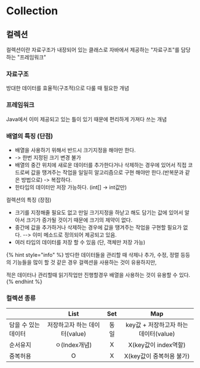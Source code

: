 # Collection

## 컬렉션

컬렉션이란 자료구조가 내장되어 있는 클래스로 자바에서 제공하는 "자료구조"를 담당하는 "프레임워크"

### 자료구조

방대한 데이터를 효율적\(구조적\)으로 다룰 때 필요한 개념

### 프레임워크

Java에서 이미 제공되고 있는 틀이 있기 때문에 편리하게 가져다 쓰는 개념

### 배열의 특징 \(단점\)

* 배열을 사용하기 위해서 반드시 크기지정을 해야만 한다.
*   -&gt; 한번 지정된 크기 변경 불가
* 배열의 중간 위치에 새로운 데이터를 추가한다거나 삭제하는 경우에 있어서 직접 코드로써 값을 땡겨주는 작업을 일일히 알고리즘으로 구현 해야만 한다.\(반복문과 같은 방법으로\) -&gt; 복잡하다.
* 한타입의 데이터만 저장 가능하다. \(int\[\] -&gt; int값만\)

컬렉션의 특징 \(장점\)

* 크기를 지정해줄 필요도 없고 만일 크기지정을 하낟고 해도 담기는 값에 있어서 알아서 크기가 증가될 것이기 때문에 크기의 제약이 없다.
* 중간에 값을 추가하거나 삭제하는 경우에 값을 땡겨주는 작업을 구현할 필요가 없다. --&gt; 이미 메소드로 정의되어 제공되고 있음.
* 여러 타입의 데이터를 저장 할 수 있음 \(단, 객체만 저장 가능\)

{% hint style="info" %}
방다한 데이터들을 관리할 때 삭제나 추가, 수정, 정렬 등등의 기능들을 많이 할 것 같은 경우 걸렉션을 사용하는 것이 유용하지만, 

적은 데이터나 관리할때 읽기작업만 진행할경우 배열을 사용하는 것이 유용할 수 있다.
{% endhint %}

### 컬렉션 종류

|  | List | Set | Map |
| :--- | :---: | :---: | :---: |
| 담을 수 있는 데이터 | 저장하고자 하는 데이터\(value\) | 동일 | key값 + 저장하고자 하는 데이터\(value\) |
| 순서유지 | ㅇ\(Index개념\) | X | X\(key값이 index역할\) |
| 중복허용 | O | X | X\(key값이 중복허용 불가\) |



